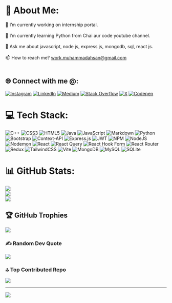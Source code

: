 # 💫 About Me:
🔭 I’m currently working on internship portal.<br><br>🌱 I’m currently learning Python from Chai aur code youtube channel.<br><br>💬 Ask me about javascript, node js, express js, mongodb, sql, react js.<br><br>📫 How to reach me?  work.muhammadahsan@gmail.com<br><br>


## 🌐 Connect with me @:
[![Instagram](https://img.shields.io/badge/Instagram-%23E4405F.svg?logo=Instagram&logoColor=white)](https://instagram.com/ahsanmirza031) [![LinkedIn](https://img.shields.io/badge/LinkedIn-%230077B5.svg?logo=linkedin&logoColor=white)](https://linkedin.com/in/muhammadahsanramzan) [![Medium](https://img.shields.io/badge/Medium-12100E?logo=medium&logoColor=white)](https://medium.com/@@muhammdahsan) [![Stack Overflow](https://img.shields.io/badge/-Stackoverflow-FE7A16?logo=stack-overflow&logoColor=white)](https://stackoverflow.com/users/26418955) [![X](https://img.shields.io/badge/X-black.svg?logo=X&logoColor=white)](https://x.com/ahsanmirza030) [![Codepen](https://img.shields.io/badge/Codepen-000000?style=for-the-badge&logo=codepen&logoColor=white)](https://codepen.io/muhammdahsan) 

# 💻 Tech Stack:
![C++](https://img.shields.io/badge/c++-%2300599C.svg?style=for-the-badge&logo=c%2B%2B&logoColor=white) ![CSS3](https://img.shields.io/badge/css3-%231572B6.svg?style=for-the-badge&logo=css3&logoColor=white) ![HTML5](https://img.shields.io/badge/html5-%23E34F26.svg?style=for-the-badge&logo=html5&logoColor=white) ![Java](https://img.shields.io/badge/java-%23ED8B00.svg?style=for-the-badge&logo=openjdk&logoColor=white) ![JavaScript](https://img.shields.io/badge/javascript-%23323330.svg?style=for-the-badge&logo=javascript&logoColor=%23F7DF1E) ![Markdown](https://img.shields.io/badge/markdown-%23000000.svg?style=for-the-badge&logo=markdown&logoColor=white) ![Python](https://img.shields.io/badge/python-3670A0?style=for-the-badge&logo=python&logoColor=ffdd54) ![Bootstrap](https://img.shields.io/badge/bootstrap-%238511FA.svg?style=for-the-badge&logo=bootstrap&logoColor=white) ![Context-API](https://img.shields.io/badge/Context--Api-000000?style=for-the-badge&logo=react) ![Express.js](https://img.shields.io/badge/express.js-%23404d59.svg?style=for-the-badge&logo=express&logoColor=%2361DAFB) ![JWT](https://img.shields.io/badge/JWT-black?style=for-the-badge&logo=JSON%20web%20tokens) ![NPM](https://img.shields.io/badge/NPM-%23CB3837.svg?style=for-the-badge&logo=npm&logoColor=white) ![NodeJS](https://img.shields.io/badge/node.js-6DA55F?style=for-the-badge&logo=node.js&logoColor=white) ![Nodemon](https://img.shields.io/badge/NODEMON-%23323330.svg?style=for-the-badge&logo=nodemon&logoColor=%BBDEAD) ![React](https://img.shields.io/badge/react-%2320232a.svg?style=for-the-badge&logo=react&logoColor=%2361DAFB) ![React Query](https://img.shields.io/badge/-React%20Query-FF4154?style=for-the-badge&logo=react%20query&logoColor=white) ![React Hook Form](https://img.shields.io/badge/React%20Hook%20Form-%23EC5990.svg?style=for-the-badge&logo=reacthookform&logoColor=white) ![React Router](https://img.shields.io/badge/React_Router-CA4245?style=for-the-badge&logo=react-router&logoColor=white) ![Redux](https://img.shields.io/badge/redux-%23593d88.svg?style=for-the-badge&logo=redux&logoColor=white) ![TailwindCSS](https://img.shields.io/badge/tailwindcss-%2338B2AC.svg?style=for-the-badge&logo=tailwind-css&logoColor=white) ![Vite](https://img.shields.io/badge/vite-%23646CFF.svg?style=for-the-badge&logo=vite&logoColor=white) ![MongoDB](https://img.shields.io/badge/MongoDB-%234ea94b.svg?style=for-the-badge&logo=mongodb&logoColor=white) ![MySQL](https://img.shields.io/badge/mysql-4479A1.svg?style=for-the-badge&logo=mysql&logoColor=white) ![SQLite](https://img.shields.io/badge/sqlite-%2307405e.svg?style=for-the-badge&logo=sqlite&logoColor=white)
# 📊 GitHub Stats:
![](https://github-readme-stats.vercel.app/api?username=muhammadahsanmirza&theme=tokyonight&hide_border=false&include_all_commits=true&count_private=true)<br/>
![](https://github-readme-streak-stats.herokuapp.com/?user=muhammadahsanmirza&theme=tokyonight&hide_border=false)<br/>
![](https://github-readme-stats.vercel.app/api/top-langs/?username=muhammadahsanmirza&theme=tokyonight&hide_border=false&include_all_commits=true&count_private=true&layout=compact)

## 🏆 GitHub Trophies
![](https://github-profile-trophy.vercel.app/?username=muhammadahsanmirza&theme=tokyonight&no-frame=false&no-bg=false&margin-w=4)

### ✍️ Random Dev Quote
![](https://quotes-github-readme.vercel.app/api?type=vetical&theme=tokyonight)

### 🔝 Top Contributed Repo
![](https://github-contributor-stats.vercel.app/api?username=muhammadahsanmirza&limit=5&theme=tokyonight&combine_all_yearly_contributions=true)

---
[![](https://visitcount.itsvg.in/api?id=muhammadahsanmirza&icon=0&color=12)](https://visitcount.itsvg.in)

<!-- Proudly created with GPRM ( https://gprm.itsvg.in ) -->
